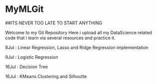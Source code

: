 # MyMLGit
##ITS NEVER TOO LATE TO START ANYTHING

Welcome to my Git Repository
Here i upload all my DataScience related code that i learn via several resources and practice it.

8Jul : Linear Regression, Lasso and Ridge Regression implementation

9Jul : Logistic Regression

16Jul : Decision Tree

16Jul : KMeans Clustering and Silhoutte
